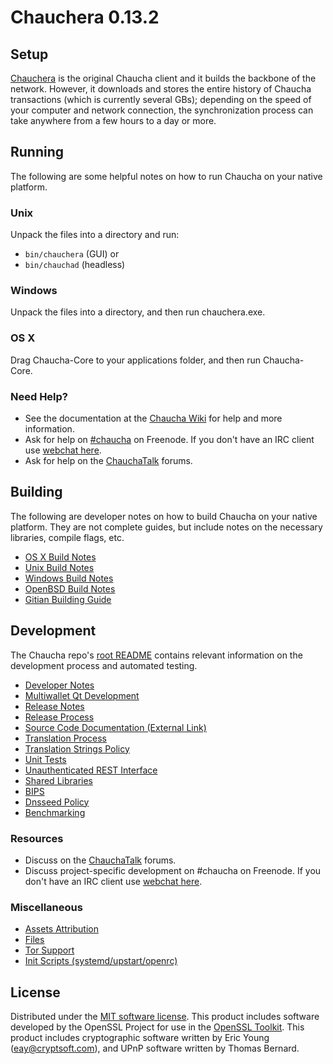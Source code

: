 Chauchera 0.13.2
=====================

Setup
---------------------
[Chauchera](http://chaucha.org/en/download) is the original Chaucha client and it builds the backbone of the network. However, it downloads and stores the entire history of Chaucha transactions (which is currently several GBs); depending on the speed of your computer and network connection, the synchronization process can take anywhere from a few hours to a day or more.

Running
---------------------
The following are some helpful notes on how to run Chaucha on your native platform.

### Unix

Unpack the files into a directory and run:

- `bin/chauchera` (GUI) or
- `bin/chauchad` (headless)

### Windows

Unpack the files into a directory, and then run chauchera.exe.

### OS X

Drag Chaucha-Core to your applications folder, and then run Chaucha-Core.

### Need Help?

* See the documentation at the [Chaucha Wiki](https://chaucha.info/)
for help and more information.
* Ask for help on [#chaucha](http://webchat.freenode.net?channels=chaucha) on Freenode. If you don't have an IRC client use [webchat here](http://webchat.freenode.net?channels=chaucha).
* Ask for help on the [ChauchaTalk](https://chauchatalk.io/) forums.

Building
---------------------
The following are developer notes on how to build Chaucha on your native platform. They are not complete guides, but include notes on the necessary libraries, compile flags, etc.

- [OS X Build Notes](build-osx.md)
- [Unix Build Notes](build-unix.md)
- [Windows Build Notes](build-windows.md)
- [OpenBSD Build Notes](build-openbsd.md)
- [Gitian Building Guide](gitian-building.md)

Development
---------------------
The Chaucha repo's [root README](/README.md) contains relevant information on the development process and automated testing.

- [Developer Notes](developer-notes.md)
- [Multiwallet Qt Development](multiwallet-qt.md)
- [Release Notes](release-notes.md)
- [Release Process](release-process.md)
- [Source Code Documentation (External Link)](https://dev.visucore.com/bitcoin/doxygen/)
- [Translation Process](translation_process.md)
- [Translation Strings Policy](translation_strings_policy.md)
- [Unit Tests](unit-tests.md)
- [Unauthenticated REST Interface](REST-interface.md)
- [Shared Libraries](shared-libraries.md)
- [BIPS](bips.md)
- [Dnsseed Policy](dnsseed-policy.md)
- [Benchmarking](benchmarking.md)

### Resources
* Discuss on the [ChauchaTalk](https://chauchatalk.io/) forums.
* Discuss project-specific development on #chaucha on Freenode. If you don't have an IRC client use [webchat here](http://webchat.freenode.net/?channels=chaucha).

### Miscellaneous
- [Assets Attribution](assets-attribution.md)
- [Files](files.md)
- [Tor Support](tor.md)
- [Init Scripts (systemd/upstart/openrc)](init.md)

License
---------------------
Distributed under the [MIT software license](http://www.opensource.org/licenses/mit-license.php).
This product includes software developed by the OpenSSL Project for use in the [OpenSSL Toolkit](https://www.openssl.org/). This product includes
cryptographic software written by Eric Young ([eay@cryptsoft.com](mailto:eay@cryptsoft.com)), and UPnP software written by Thomas Bernard.
